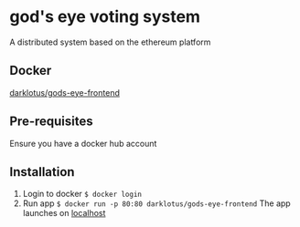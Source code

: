 # god's eye voting system

A distributed system based on the ethereum platform

## Docker

[darklotus/gods-eye-frontend](https://docker.io/darklotus/gods-eye-frontend)

## Pre-requisites
 Ensure you have a docker hub account

## Installation

1. Login to docker ```$ docker login```
2. Run app ```$ docker run -p 80:80 darklotus/gods-eye-frontend```
The app launches on [localhost](http://localhost)